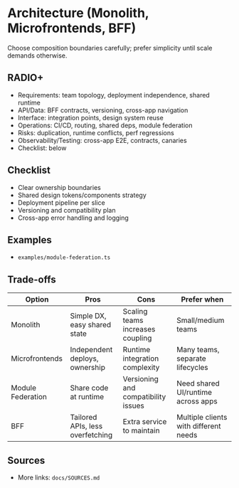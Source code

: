 # Architecture (Monolith, Microfrontends, BFF)

Choose composition boundaries carefully; prefer simplicity until scale demands otherwise.

## RADIO+
- Requirements: team topology, deployment independence, shared runtime
- API/Data: BFF contracts, versioning, cross-app navigation
- Interface: integration points, design system reuse
- Operations: CI/CD, routing, shared deps, module federation
- Risks: duplication, runtime conflicts, perf regressions
- Observability/Testing: cross-app E2E, contracts, canaries
- Checklist: below

## Checklist
- Clear ownership boundaries
- Shared design tokens/components strategy
- Deployment pipeline per slice
- Versioning and compatibility plan
- Cross-app error handling and logging

## Examples
- `examples/module-federation.ts`

## Trade-offs

| Option            | Pros                                  | Cons                                  | Prefer when |
|-------------------|---------------------------------------|---------------------------------------|-------------|
| Monolith          | Simple DX, easy shared state          | Scaling teams increases coupling       | Small/medium teams |
| Microfrontends    | Independent deploys, ownership        | Runtime integration complexity         | Many teams, separate lifecycles |
| Module Federation | Share code at runtime                 | Versioning and compatibility issues    | Need shared UI/runtime across apps |
| BFF               | Tailored APIs, less overfetching      | Extra service to maintain              | Multiple clients with different needs |

## Sources
- More links: `docs/SOURCES.md`
